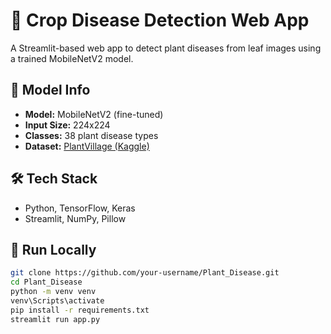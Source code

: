 # 🌿 Crop Disease Detection Web App

A Streamlit-based web app to detect plant diseases from leaf images using a trained MobileNetV2 model.

## 🧠 Model Info
- **Model:** MobileNetV2 (fine-tuned)
- **Input Size:** 224x224
- **Classes:** 38 plant disease types
- **Dataset:** [PlantVillage (Kaggle)](https://www.kaggle.com/datasets/emmarex/plantdisease)

## 🛠 Tech Stack
- Python, TensorFlow, Keras
- Streamlit, NumPy, Pillow

## 🚀 Run Locally

```bash
git clone https://github.com/your-username/Plant_Disease.git
cd Plant_Disease
python -m venv venv
venv\Scripts\activate
pip install -r requirements.txt
streamlit run app.py

